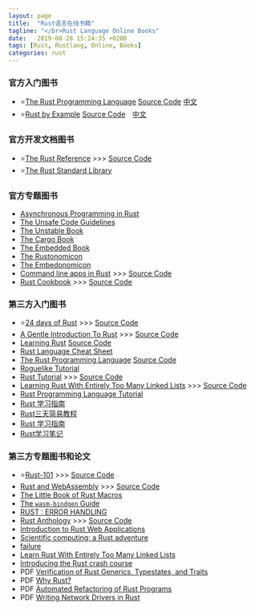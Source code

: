 ```yaml
---
layout: page
title:  "Rust语言在线书籍"
tagline: "</br>Rust Language Online Books"
date:   2019-08-28 15:24:35 +0200
tags: [Rust, Rustlang, Online, Books]
categories: rust
---
```


### 官方入门图书
- ⭐[The Rust Programming Language](https://doc.rust-lang.org/stable/book/) [Source Code](https://github.com/rust-lang/book) [中文](https://kaisery.github.io/trpl-zh-cn/)
- ⭐[Rust by Example](https://doc.rust-lang.org/stable/rust-by-example/) [Source Code](https://github.com/rust-lang/rust-by-example)　[中文](https://rustwiki.org/zh-CN/rust-by-example/)

### 官方开发文档图书
- ⭐[The Rust Reference](https://doc.rust-lang.org/stable/reference/) >>> [Source Code](https://github.com/rust-lang-nursery/reference)
- ⭐[The Rust Standard Library](https://doc.rust-lang.org/std/)

### 官方专题图书
- [Asynchronous Programming in Rust](https://rust-lang.github.io/async-book/)
- [The Unsafe Code Guidelines](https://rust-lang.github.io/unsafe-code-guidelines/)
- [The Unstable Book](https://doc.rust-lang.org/unstable-book/index.html)
- [The Cargo Book](https://doc.rust-lang.org/cargo/)
- [The Embedded Book](https://docs.rust-embedded.org/book/intro/index.html)
- [The Rustonomicon](https://doc.rust-lang.org/nomicon/)
- [The Embedonomicon](https://docs.rust-embedded.org/embedonomicon/)
- [Command line apps in Rust](https://rust-lang-nursery.github.io/cli-wg/index.html) >>> [Source Code](https://github.com/rust-lang-nursery/cli-wg)
- [Rust Cookbook](https://rust-lang-nursery.github.io/rust-cookbook) >>> [Source Code](https://github.com/rust-lang-nursery/rust-cookbook)

### 第三方入门图书
- ⭐[24 days of Rust](http://zsiciarz.github.io/24daysofrust/index.html) >>> [Source Code](https://github.com/zsiciarz/24daysofrust)
- [A Gentle Introduction To Rust](https://stevedonovan.github.io/rust-gentle-intro/print.html) >>> [Source Code](https://github.com/stevedonovan/gentle-intro)
- [Learning Rust](https://learning-rust.github.io/docs/index.html) [Source Code](https://github.com/learning-rust)
- [Rust Language Cheat Sheet](https://cheats.rs/)
- [The Rust Programming Language](http://killercup.github.io/trpl-ebook/) [Source Code](https://github.com/ctjhoa/rust-learning)
- [Roguelike Tutorial](https://jaredonline.svbtle.com/roguelike-tutorial-table-of-contents)
- [Rust Tutorial](http://aml3.github.io/RustTutorial/html/toc.html) >>> [Source Code](https://github.com/aml3/RustTutorial)
- [Learning Rust With Entirely Too Many Linked Lists](https://rust-unofficial.github.io/too-many-lists/) >>> [Source Code](https://github.com/rust-unofficial/too-many-lists)
- [Rust Programming Language Tutorial](https://www.javatpoint.com/rust-tutorial)
- [Rust 学习指南](https://www.codemore.top/cates/Backend/Rust/)
- [Rust三天简易教程](https://www.yuque.com/progfun/rust/tss53d)
- [Rust 学习指南](https://www.codemore.top/p/1149accd-b4b3-3643-a4ce-994110faf023/)
- [Rust学习笔记](https://skyao.io/learning-rust/)

### 第三方专题图书和论文
- ⭐[Rust-101](https://www.ralfj.de/projects/rust-101/main.html) >>> [Source Code](https://github.com/RalfJung/rust-101)
- [Rust and WebAssembly](https://rustwasm.github.io/docs/book/) >>> [Source Code](https://github.com/rustwasm/book)
- [The Little Book of Rust Macros](https://danielkeep.github.io/tlborm/book/index.html)
- [The `wasm-bindgen` Guide](https://rustwasm.github.io/docs/wasm-bindgen/)
- [RUST : ERROR HANDLING](https://blog.burntsushi.net/rust-error-handling/)
- [Rust Anthology](https://brson.github.io/rust-anthology/1/intro.html) >>> [Source Code](https://github.com/brson/rust-anthology)
- [Introduction to Rust Web Applications](https://erwabook.com/intro/)
- [Scientific computing: a Rust adventure](https://www.lpalmieri.com/posts/2019-02-23-scientific-computing-a-rust-adventure-part-0-vectors/)
- [failure](https://boats.gitlab.io/failure/intro.html)
- [Learn Rust With Entirely Too Many Linked Lists](https://rust-unofficial.github.io/too-many-lists/)
- [Introducing the Rust crash course](https://www.snoyman.com/blog/2018/10/introducing-rust-crash-course)
- PDF [Verification of Rust Generics, Typestates, and Traits](https://ethz.ch/content/dam/ethz/special-interest/infk/chair-program-method/pm/documents/Education/Theses/Matthias_Erdin_MA_report.pdf)
- PDF [Why Rust?](https://www.oreilly.com/programming/free/files/why-rust.pdf)
- PDF [Automated Refactoring of Rust Programs](http://homepages.mcs.vuw.ac.nz/~alex/files/SamCameronPotaninACSC2017.pdf)
- PDF [Writing Network Drivers in Rust](https://www.net.in.tum.de/fileadmin/bibtex/publications/theses/2018-ixy-rust.pdf)